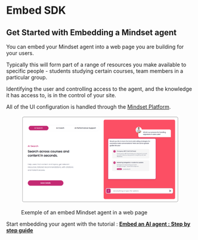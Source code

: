 # Embed SDK

## Get Started with Embedding a Mindset agent&#x20;

You can embed your Mindset agent into a web page you are building for your users.

Typically this will form part of a range of resources you make available to specific people - students studying certain courses, team members in a particular group.

Identifying the user and controlling access to the agent, and the knowledge it has access to, is in the control of your site.

All of the UI configuration is handled through the [Mindset Platform](broken-reference).

<figure><img src="../../.gitbook/assets/Screenshot from 2025-02-11 16-57-45.png" alt=""><figcaption><p>Exemple of an embed Mindset agent in a web page </p></figcaption></figure>



Start embedding your agent with the tutorial : [**Embed an AI agent : Step by step guide**](embed-an-ai-agent-step-by-step-guide.md)
